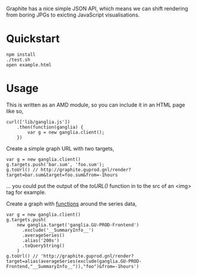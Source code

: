 
Graphite has a nice simple JSON API, which means we can shift rendering from boring JPGs to exicting JavaScript visualisations. 

# Quickstart

```
npm install
./test.sh
open example.html
```

# Usage

This is written as an AMD module, so you can include it in an HTML page like so,

```
curl(['lib/ganglia.js'])
    .then(function(ganglia) {
        var g = new ganglia.client();
    })
```

Create a simple graph URL with two targets,

```
var g = new ganglia.client()
g.targets.push('bar.sum', 'foo.sum');
g.toUrl() // http://graphite.guprod.gnl/render?target=bar.sum&target=foo.sum&from=-1hours
```

... you could put the output of the _toURL()_ function in to the src of an &lt;img&gt; tag for example.

Create a graph with [functions](http://graphite.readthedocs.org/en/latest/functions.html) around the series data,

```
var g = new ganglia.client()
g.targets.push(
    new ganglia.target('ganglia.GU-PROD-Frontend')
      .exclude('__SummaryInfo__')
      .averageSeries()
      .alias('200s')
      .toQueryString()
    )
g.toUrl() // 'http://graphite.guprod.gnl/render?target=alias(averageSeries(exclude(ganglia.GU-PROD-Frontend,"__SummaryInfo__")),"foo")&from=-1hours')
```
